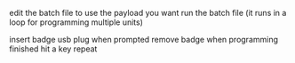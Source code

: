 edit the batch file to use the payload you want
run the batch file (it runs in a loop for programming multiple units)

insert badge usb plug when prompted
remove badge when programming finished
hit a key
repeat
